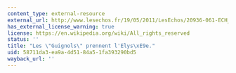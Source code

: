 ```yaml
---
content_type: external-resource
external_url: http://www.lesechos.fr/19/05/2011/LesEchos/20936-061-ECH_les---guignols---prennent-l-elysee.htm
has_external_license_warning: true
license: https://en.wikipedia.org/wiki/All_rights_reserved
status: ''
title: "Les \"Guignols\" prennent l'Elys\xE9e."
uid: 58711da3-ea9a-4d51-84a5-1fa393290bd5
wayback_url: ''
---
```

